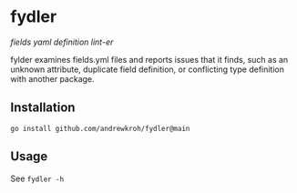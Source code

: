 # fydler

_fields yaml definition lint-er_

fylder examines fields.yml files and reports issues that it finds,
such as an unknown attribute, duplicate field definition, or
conflicting type definition with another package.

## Installation

`go install github.com/andrewkroh/fydler@main`

## Usage

See `fydler -h`
